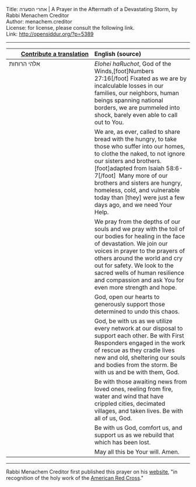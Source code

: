 <html>
<head></head>
<body>
Title: אחרי הסערה | A Prayer in the Aftermath of a Devastating Storm, by Rabbi Menachem Creditor<br />
Author: menachem.creditor<br />
License: for license, please consult the following link.<br />
Link: <a href="http://opensiddur.org/?p=5389">http://opensiddur.org/?p=5389</a>
<p />
<hr />

<table style="margin-left: auto;margin-right: auto;" class="draggable">
<thead><tr><th id="x" style="text-align: right;"><a href="/contributing/upload/">Contribute a translation</a></th><th style="text-align: left;">English (source)</th></tr></thead>
<tbody>
<tr>
<td style="vertical-align:top;" width="46%">
<div class="liturgy"><span lang="he">
אלהי הרוחות
</span></div>
</td>
 
<td style="vertical-align:top;" width="53%">
<div class="english">
<em>Elohei haRuchot</em>, God of the Winds,[foot]Numbers 27:16[/foot]
Fixated as we are by incalculable losses in our families, our neighbors, 
human beings spanning national borders,
 we are pummeled into shock, barely even able to call out to You.
</div></td></tr>


<tr><td style="vertical-align:top;" width="46%">
<div class="liturgy"><span lang="he">

</span></div></td>
 
<td style="vertical-align:top;" width="53%">
<div class="english">
We are, as ever, called to share bread with the hungry, 
to take those who suffer into our homes, 
to clothe the naked, 
to not ignore our sisters and brothers.[foot]adapted from Isaiah 58:6-7[/foot]&nbsp;
Many more of our brothers and sisters 
are hungry, homeless, cold, and vulnerable today 
than [they] were just a few days ago, 
and we need Your Help.
</div></td></tr>


<tr><td style="vertical-align:top;" width="46%">
<div class="liturgy"><span lang="he">

</span></div></td>
 
<td style="vertical-align:top;" width="53%">
<div class="english">
We pray from the depths of our souls 
and we pray with the toil of our bodies 
for healing in the face of devastation. 
We join our voices in prayer 
to the prayers of others around the world 
and cry out for safety. 
We look to the sacred wells of human resilience and compassion 
and ask You for even more strength and hope.
</div></td></tr>


<tr><td style="vertical-align:top;" width="46%">
<div class="liturgy"><span lang="he">

</span></div></td>
 
<td style="vertical-align:top;" width="53%">
<div class="english">
God, open our hearts 
to generously support those determined to undo this chaos.
</div></td></tr>


<tr><td style="vertical-align:top;" width="46%">
<div class="liturgy"><span lang="he">

</span></div></td>
 
<td style="vertical-align:top;" width="53%">
<div class="english">
God, be with us 
as we utilize every network at our disposal 
to support each other. 
Be with First Responders engaged in the work of rescue 
as they cradle lives new and old, 
sheltering our souls and bodies from the storm. 
Be with us and be with them, God.
</div></td></tr>


<tr><td style="vertical-align:top;" width="46%">
<div class="liturgy"><span lang="he">

</span></div></td>
 
<td style="vertical-align:top;" width="53%">
<div class="english">
Be with those awaiting news from loved ones, 
reeling from fire, water and wind 
that have crippled cities, decimated villages, 
and taken lives. 
Be with all of us, God.
</div></td></tr>


<tr><td style="vertical-align:top;" width="46%">
<div class="liturgy"><span lang="he">

</span></div></td>
 
<td style="vertical-align:top;" width="53%">
<div class="english">
Be with us God, 
comfort us, and support us 
as we rebuild that which has been lost.
</div></td></tr>


<tr><td style="vertical-align:top;" width="46%">
<div class="liturgy"><span lang="he">

</span></div></td>
 
<td style="vertical-align:top;" width="53%">
<div class="english">
May all this be Your will.
Amen.
</div></td>
</tr>
</tbody></table>

<hr />

Rabbi Menachem Creditor first published this prayer on his <a href="http://rabbicreditor.blogspot.com/2012/10/fwd-prayer-in-aftermath-of-devastating.html">website</a>, "in recognition of the holy work of the <a href="http://r20.rs6.net/tn.jsp?e=0014Qdqf4pdfNr-DLTedOjN4gUeLoye5spFUnBEV1cBO23kr7isM89nOyL-DXnmQH4lJ9WRMjWgZTvV5KvzqpHdwj6kecmn0QCxVwWaCWOi4jMnfKjroJ_5SdJvguB9ZncDiLuN0kxBWLbRCkS0FSXGtVQk9DfR76xqZ_Zy3rIH93pum_jRkyfCAKoURL1sO7p7">American Red Cross</a>." 
</body>
</html>